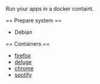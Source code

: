 Run your apps in a docker containt.

== Prepare system ==

* Debian

== Containers ==

* [firefox](firefox.md)
* [deluge](deluge.md)
* [chrome](chrome.md)
* [spotify](spotify.md)

